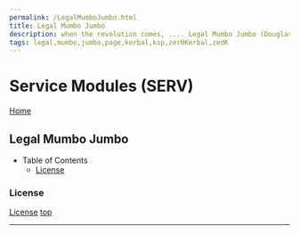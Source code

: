 ```yaml
---
permalink: /LegalMumboJumbo.html
title: Legal Mumbo Jumbo
description: when the revolution comes, .... Legal Mumbo Jumbo (Douglas Adams)
tags: legal,mumbo,jumbo,page,kerbal,ksp,zer0Kerbal,zedK
---
```


<!--
LegalMumboJumbo.md v1.0.5.1
Service Modules (SERV)
created: 01 Feb 2022
updated: 15 May 2022
-->

<script src="https://kit.fontawesome.com/0ea5493613.js" crossorigin="anonymous"></script>
<i class="fa-solid fa-file-contract fa-beat-fade fa-3x" style="--fa-beat-fade-opacity: 0.1; --fa-beat-fade-scale: 1.25;color: #6495ED" ></i>

# Service Modules (SERV)

[Home](./index.md)

## Legal Mumbo Jumbo

* Table of Contents
  * [License](#license)
  <!-- * [Forum Post #1](#forum-i)
  * [Forum Post #2](#forum-ii) -->

### License

[License](./LegalMumboJumbo/License.md)
[top](#legal-mumbo-jumbo)
<!-- 
### Forum I

![Forum](./LegalMumboJumbo/FORUM-01.png)
[top](#legal-mumbo-jumbo)

### Forum II

![Forum](./LegalMumboJumbo/FORUM-02.png)
[top](#legal-mumbo-jumbo) -->

---

<!-- this file CC BY-ND 4.0 by zer0Kerbal -->